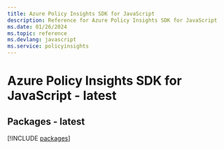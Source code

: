 ```yaml
---
title: Azure Policy Insights SDK for JavaScript
description: Reference for Azure Policy Insights SDK for JavaScript
ms.date: 01/26/2024
ms.topic: reference
ms.devlang: javascript
ms.service: policyinsights
---
```

# Azure Policy Insights SDK for JavaScript - latest
## Packages - latest
[!INCLUDE [packages](policy-insights-index.md)]